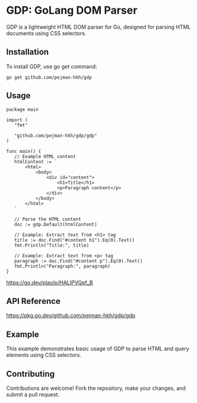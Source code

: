 # GDP: GoLang DOM Parser

GDP is a lightweight HTML DOM parser for Go, designed for parsing HTML documents using CSS selectors.

## Installation

To install GDP, use go get command:
```
go get github.com/pejman-hkh/gdp
```

## Usage
 ```golang
package main

import (
	"fmt"

	"github.com/pejman-hkh/gdp/gdp"
)

func main() {
	// Example HTML content
	htmlContent := `
        <html>
            <body>
                <div id="content">
                    <h1>Title</h1>
                    <p>Paragraph content</p>
                </div>
            </body>
        </html>
    `

	// Parse the HTML content
	doc := gdp.Default(htmlContent)

	// Example: Extract text from <h1> tag
	title := doc.Find("#content h1").Eq(0).Text()
	fmt.Println("Title:", title)

	// Example: Extract text from <p> tag
	paragraph := doc.Find("#content p").Eq(0).Text()
	fmt.Println("Paragraph:", paragraph)
}

```

https://go.dev/play/p/HALIPVQef_B

## API Reference
https://pkg.go.dev/github.com/pejman-hkh/gdp/gdp

## Example

This example demonstrates basic usage of GDP to parse HTML and query elements using CSS selectors.

## Contributing

Contributions are welcome! Fork the repository, make your changes, and submit a pull request.
